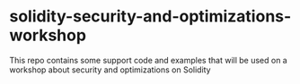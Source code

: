 # solidity-security-and-optimizations-workshop

This repo contains some support code and examples that will be used on a workshop about security and optimizations on Solidity
